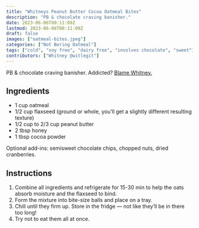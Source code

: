 ```yaml
---
title: "Whitneys Peanut Butter Cocoa Oatmeal Bites"
description: "PB & chocolate craving banisher."
date: 2023-06-06T00:11:09Z
lastmod: 2023-06-06T00:11:09Z
draft: false
images: ["oatmeal-bites.jpeg"]
categories: ["Not Boring Oatmeal"]
tags: ["cold", "soy free", "dairy free", "involves chocolate", "sweet"]
contributors: ["Whitney @witlegit"]
---
```


PB & chocolate craving banisher. Addicted? [Blame Whitney.](https://twitter.com/witlegit/status/1663628660300038146)

## Ingredients

- 1 cup oatmeal
- 1/2 cup flaxseed (ground or whole, you’ll get a slightly different resulting texture)
- 1/2 cup to 2/3 cup peanut butter
- 2 tbsp honey
- 1 tbsp cocoa powder

Optional add-ins: semisweet chocolate chips, chopped nuts, dried cranberries.

## Instructions

1. Combine all ingredients and refrigerate for 15-30 min to help the oats absorb moisture and the flaxseed to bind.
2. Form the mixture into bite-size balls and place on a tray.
3. Chill until they firm up. Store in the fridge — not like they’ll be in there too long!
4. Try not to eat them all at once.

